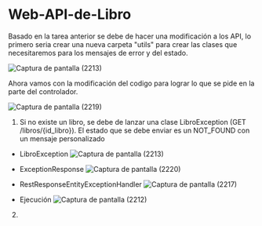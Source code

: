 # Web-API-de-Libro
Basado en la tarea anterior se debe de hacer una modificación a los API, lo primero seria crear una nueva carpeta "utils" para crear las clases que necesitaremos para los mensajes de error y del estado.

![Captura de pantalla (2213)](https://github.com/AbarcaBryan/Web-API-de-Libro/assets/169930464/c8c89bc7-600b-43be-8d01-8e3d2a00c884)

Ahora vamos con la modificación del codigo para lograr lo que se pide en la parte del controlador.

![Captura de pantalla (2219)](https://github.com/AbarcaBryan/Web-API-de-Libro/assets/169930464/08cb687d-3108-403b-ac68-c5c3590e2feb)

1. Si no existe un libro, se debe de lanzar una clase LibroException (GET /libros/{id_libro}). El estado que se debe enviar es un NOT_FOUND con un mensaje personalizado
- LibroException
  ![Captura de pantalla (2213)](https://github.com/AbarcaBryan/Web-API-de-Libro/assets/169930464/1571150a-948a-4cf3-b9bd-c69c6912d3d6)

- ExceptionResponse
  ![Captura de pantalla (2220)](https://github.com/AbarcaBryan/Web-API-de-Libro/assets/169930464/fc4c3132-8c53-40de-bb04-49cac4f2ac6e)

- RestResponseEntityExceptionHandler
  ![Captura de pantalla (2217)](https://github.com/AbarcaBryan/Web-API-de-Libro/assets/169930464/1aa967b9-97d7-44d6-bd37-a0173064ddd5)

- Ejecución
  ![Captura de pantalla (2212)](https://github.com/AbarcaBryan/Web-API-de-Libro/assets/169930464/52082449-0829-454f-9f88-4fb7d34b51a5)

2. 
